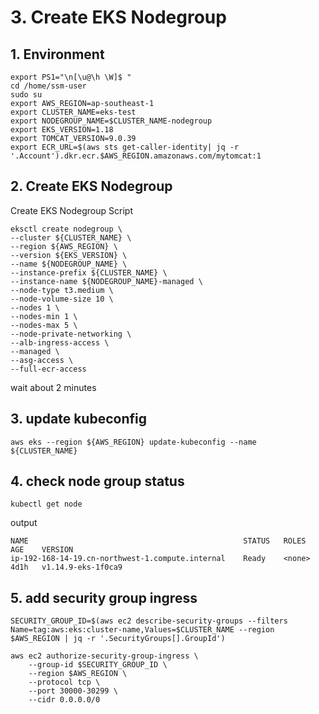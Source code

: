 
# 3. Create EKS Nodegroup

## 1. Environment
```
export PS1="\n[\u@\h \W]$ "
cd /home/ssm-user
sudo su
export AWS_REGION=ap-southeast-1
export CLUSTER_NAME=eks-test
export NODEGROUP_NAME=$CLUSTER_NAME-nodegroup
export EKS_VERSION=1.18
export TOMCAT_VERSION=9.0.39
export ECR_URL=$(aws sts get-caller-identity| jq -r '.Account').dkr.ecr.$AWS_REGION.amazonaws.com/mytomcat:1
```

## 2. Create EKS Nodegroup
Create EKS Nodegroup Script
```
eksctl create nodegroup \
--cluster ${CLUSTER_NAME} \
--region ${AWS_REGION} \
--version ${EKS_VERSION} \
--name ${NODEGROUP_NAME} \
--instance-prefix ${CLUSTER_NAME} \
--instance-name ${NODEGROUP_NAME}-managed \
--node-type t3.medium \
--node-volume-size 10 \
--nodes 1 \
--nodes-min 1 \
--nodes-max 5 \
--node-private-networking \
--alb-ingress-access \
--managed \
--asg-access \
--full-ecr-access 
```
wait about 2 minutes
## 3. update kubeconfig
```
aws eks --region ${AWS_REGION} update-kubeconfig --name ${CLUSTER_NAME}
```

## 4. check node group status
```
kubectl get node
```
output
```
NAME                                                STATUS   ROLES    AGE    VERSION
ip-192-168-14-19.cn-northwest-1.compute.internal    Ready    <none>   4d1h   v1.14.9-eks-1f0ca9
```
## 5. add security group ingress
```
SECURITY_GROUP_ID=$(aws ec2 describe-security-groups --filters Name=tag:aws:eks:cluster-name,Values=$CLUSTER_NAME --region $AWS_REGION | jq -r '.SecurityGroups[].GroupId')

aws ec2 authorize-security-group-ingress \
    --group-id $SECURITY_GROUP_ID \
    --region $AWS_REGION \
    --protocol tcp \
    --port 30000-30299 \
    --cidr 0.0.0.0/0
```
